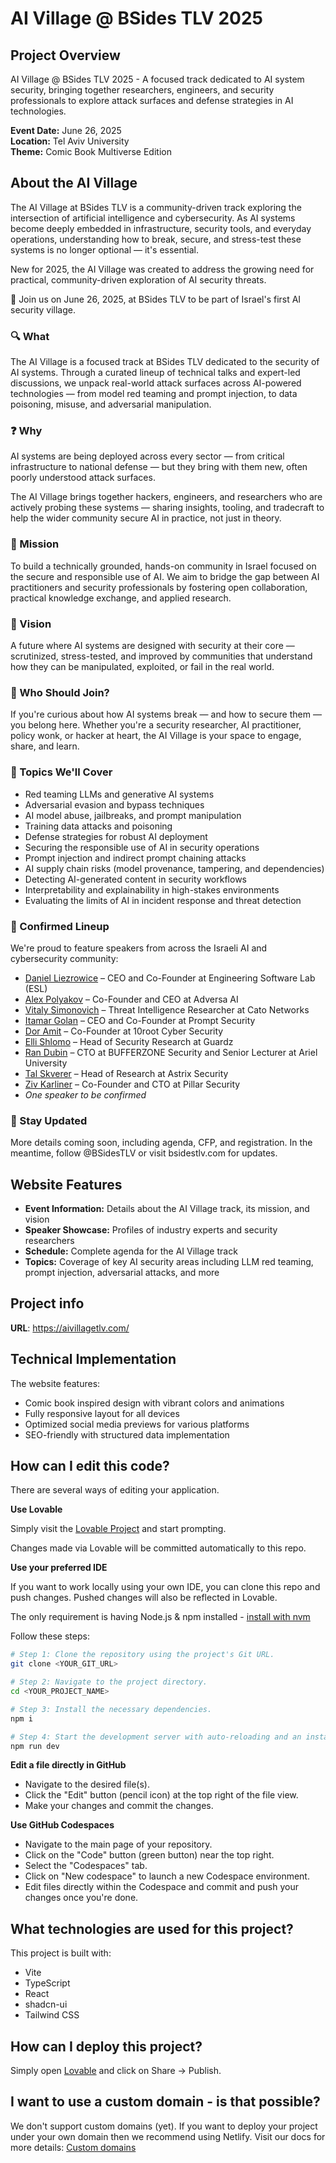 
# AI Village @ BSides TLV 2025

## Project Overview

AI Village @ BSides TLV 2025 - A focused track dedicated to AI system security, bringing together researchers, engineers, and security professionals to explore attack surfaces and defense strategies in AI technologies.

**Event Date:** June 26, 2025  
**Location:** Tel Aviv University  
**Theme:** Comic Book Multiverse Edition

## About the AI Village

The AI Village at BSides TLV is a community-driven track exploring the intersection of artificial intelligence and cybersecurity. As AI systems become deeply embedded in infrastructure, security tools, and everyday operations, understanding how to break, secure, and stress-test these systems is no longer optional — it's essential.

New for 2025, the AI Village was created to address the growing need for practical, community-driven exploration of AI security threats.

📅 Join us on June 26, 2025, at BSides TLV to be part of Israel's first AI security village.

### 🔍 What

The AI Village is a focused track at BSides TLV dedicated to the security of AI systems. Through a curated lineup of technical talks and expert-led discussions, we unpack real-world attack surfaces across AI-powered technologies — from model red teaming and prompt injection, to data poisoning, misuse, and adversarial manipulation.

### ❓ Why

AI systems are being deployed across every sector — from critical infrastructure to national defense — but they bring with them new, often poorly understood attack surfaces.

The AI Village brings together hackers, engineers, and researchers who are actively probing these systems — sharing insights, tooling, and tradecraft to help the wider community secure AI in practice, not just in theory.

### 🎯 Mission

To build a technically grounded, hands-on community in Israel focused on the secure and responsible use of AI. We aim to bridge the gap between AI practitioners and security professionals by fostering open collaboration, practical knowledge exchange, and applied research.

### 🌟 Vision

A future where AI systems are designed with security at their core — scrutinized, stress-tested, and improved by communities that understand how they can be manipulated, exploited, or fail in the real world.

### 🤝 Who Should Join?

If you're curious about how AI systems break — and how to secure them — you belong here. Whether you're a security researcher, AI practitioner, policy wonk, or hacker at heart, the AI Village is your space to engage, share, and learn.

### 💬 Topics We'll Cover

- Red teaming LLMs and generative AI systems  
- Adversarial evasion and bypass techniques  
- AI model abuse, jailbreaks, and prompt manipulation  
- Training data attacks and poisoning  
- Defense strategies for robust AI deployment  
- Securing the responsible use of AI in security operations  
- Prompt injection and indirect prompt chaining attacks  
- AI supply chain risks (model provenance, tampering, and dependencies)  
- Detecting AI-generated content in security workflows  
- Interpretability and explainability in high-stakes environments  
- Evaluating the limits of AI in incident response and threat detection

### 🎤 Confirmed Lineup

We're proud to feature speakers from across the Israeli AI and cybersecurity community:

- [Daniel Liezrowice](https://www.linkedin.com/in/liezrowice/) – CEO and Co-Founder at Engineering Software Lab (ESL)
- [Alex Polyakov](https://www.linkedin.com/in/alex-polyakov-cyber/) – Co-Founder and CEO at Adversa AI
- [Vitaly Simonovich](https://www.linkedin.com/in/vitalysimonovich/) – Threat Intelligence Researcher at Cato Networks
- [Itamar Golan](https://www.linkedin.com/in/itamar-g1/) – CEO and Co-Founder at Prompt Security
- [Dor Amit](https://www.linkedin.com/in/dor-amit-7791397/) – Co-Founder at 10root Cyber Security
- [Elli Shlomo](https://www.linkedin.com/in/elishlomo/) – Head of Security Research at Guardz
- [Ran Dubin](https://www.linkedin.com/in/dubinran/) – CTO at BUFFERZONE Security and Senior Lecturer at Ariel University
- [Tal Skverer](https://www.linkedin.com/in/reverser/) – Head of Research at Astrix Security
- [Ziv Karliner](https://www.linkedin.com/in/ziv-karliner-72629893/) – Co-Founder and CTO at Pillar Security
- *One speaker to be confirmed*

### 📢 Stay Updated

More details coming soon, including agenda, CFP, and registration.
In the meantime, follow @BSidesTLV or visit bsidestlv.com for updates.

## Website Features

- **Event Information:** Details about the AI Village track, its mission, and vision
- **Speaker Showcase:** Profiles of industry experts and security researchers
- **Schedule:** Complete agenda for the AI Village track
- **Topics:** Coverage of key AI security areas including LLM red teaming, prompt injection, adversarial attacks, and more

## Project info

**URL**: https://aivillagetlv.com/ 

## Technical Implementation

The website features:
- Comic book inspired design with vibrant colors and animations
- Fully responsive layout for all devices
- Optimized social media previews for various platforms
- SEO-friendly with structured data implementation

## How can I edit this code?

There are several ways of editing your application.

**Use Lovable**

Simply visit the [Lovable Project](https://lovable.dev/projects/821d2682-be58-43df-8030-c0d0637dd05b) and start prompting.

Changes made via Lovable will be committed automatically to this repo.

**Use your preferred IDE**

If you want to work locally using your own IDE, you can clone this repo and push changes. Pushed changes will also be reflected in Lovable.

The only requirement is having Node.js & npm installed - [install with nvm](https://github.com/nvm-sh/nvm#installing-and-updating)

Follow these steps:

```sh
# Step 1: Clone the repository using the project's Git URL.
git clone <YOUR_GIT_URL>

# Step 2: Navigate to the project directory.
cd <YOUR_PROJECT_NAME>

# Step 3: Install the necessary dependencies.
npm i

# Step 4: Start the development server with auto-reloading and an instant preview.
npm run dev
```

**Edit a file directly in GitHub**

- Navigate to the desired file(s).
- Click the "Edit" button (pencil icon) at the top right of the file view.
- Make your changes and commit the changes.

**Use GitHub Codespaces**

- Navigate to the main page of your repository.
- Click on the "Code" button (green button) near the top right.
- Select the "Codespaces" tab.
- Click on "New codespace" to launch a new Codespace environment.
- Edit files directly within the Codespace and commit and push your changes once you're done.

## What technologies are used for this project?

This project is built with:

- Vite
- TypeScript
- React
- shadcn-ui
- Tailwind CSS

## How can I deploy this project?

Simply open [Lovable](https://lovable.dev/projects/821d2682-be58-43df-8030-c0d0637dd05b) and click on Share -> Publish.

## I want to use a custom domain - is that possible?

We don't support custom domains (yet). If you want to deploy your project under your own domain then we recommend using Netlify. Visit our docs for more details: [Custom domains](https://docs.lovable.dev/tips-tricks/custom-domain/)
